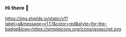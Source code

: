 ### Hi there 👋

https://img.shields.io/static/v1?label=a&message=v1.1.1&color=red&style=for-the-badge&logo=https://simpleicons.org/icons/javascript.svg

<!--
**gmendes0/gmendes0** is a ✨ _special_ ✨ repository because its `README.md` (this file) appears on your GitHub profile.

Here are some ideas to get you started:

- 🔭 I’m currently working on ...
- 🌱 I’m currently learning ...
- 👯 I’m looking to collaborate on ...
- 🤔 I’m looking for help with ...
- 💬 Ask me about ...
- 📫 How to reach me: ...
- 😄 Pronouns: ...
- ⚡ Fun fact: ...
-->
